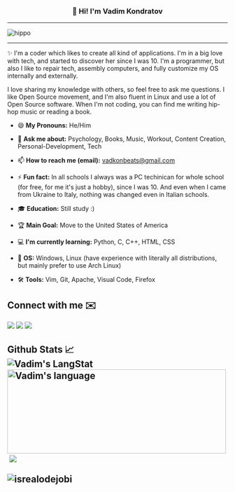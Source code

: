 <!-- Heading -->
<h3 align="center">👋 Hi! I'm <b>Vadim Kondratov</b> </h3>

---

![hippo](https://user-images.githubusercontent.com/11095731/136881424-89ef97ea-51eb-4910-9d86-9ccd2e77fcf0.gif)

 <!-- About section -->

---
✨ I'm a coder which likes to create all kind of applications. I'm in a big love with tech, and started to discover her since I was 10. I'm a programmer, but also I like to repair tech, assembly computers, and fully customize my OS internally and externally.

I love sharing my knowledge with others, so feel free to ask me questions. I like Open Source movement, and I'm also fluent in Linux and use a lot of Open Source software. When I'm not coding, you can find me writing hip-hop music or reading a book.


<!-- code gif-->

- 😄 **My Pronouns:** He/Him

- 💬 **Ask me about:** Psychology, Books, Music, Workout, Content Creation, Personal-Development, Tech

- 📫 **How to reach me (email):** vadkonbeats@gmail.com

- ⚡ **Fun fact:** In all schools I always was a PC techinican for whole school (for free, for me it's just a hobby), since I was 10. And even when I came from Ukraine to Italy, nothing was changed even in Italian schools.

- 🎓 **Education:** Still study :)

- 🏆 **Main Goal:** Move to the United States of America

- 💻 **I'm currently learning:** Python, C, C++, HTML, CSS
 
- 💾 **OS:** Windows, Linux (have experience with literally all distributions, but mainly prefer to use Arch Linux)
 
- 🛠 **Tools:** Vim, Git, Apache, Visual Code, Firefox

<!-- About section: END -->

<!-- Conecct section -->

<h2>Connect with me ✉️</h3>
    <p>
         <a href="https://www.linkedin.com/in/vadim-kondratov-526018324/"><img src="https://img.shields.io/badge/linkedin-0077B5.svg?style=for-the-badge&logo=linkedin&logoColor=white"/></a>
 <a href="https://www.youtube.com/@Vadkon07"><img src="https://img.shields.io/badge/YouTube-red?style=for-the-badge&logo=youtube&logoColor=white"/></a>
      <a href="mailto:vadkonbeats@gmail.com"><img src="https://img.shields.io/badge/e‑mail-D14836.svg?style=for-the-badge&logo=GMail&logoColor=white"/></a>
   </p>

 <!-- Conecct section: END -->
  
  <!-- GitHub section -->

 <h2>Github Stats 📈<h/2>
 <div>
   <img align="center" src="https://github-readme-streak-stats.herokuapp.com/?user=Vadkon07&theme=dark" alt="Vadim's LangStat" />
  <img align="center" src="https://github-readme-stats.vercel.app/api/top-langs?username=Vadkon07&langs_count=10&show_icons=true&locale=en&layout=compact&theme=dark" alt="Vadim's language" height="192px"  width="500px"/>
   <img align="center"> <img src="https://github-readme-stats.anuraghazra1.vercel.app/api?username=Vadkon07&show_icons=true&theme=dark" />
</div>

<p align="left"> <img src="https://komarev.com/ghpvc/?username=Vadkon2007&label=Profile%20views&color=0e75b6&style=flat" alt="isrealodejobi" />
</p>

